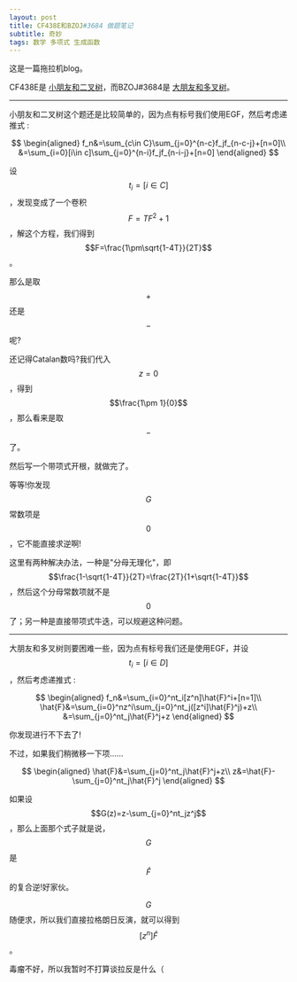 ```yaml
---
layout: post
title: CF438E和BZOJ#3684 做题笔记
subtitle: 奇妙
tags: 数学 多项式 生成函数
---
```


这是一篇拖拉机blog。

CF438E是 [小朋友和二叉树](https://www.luogu.com.cn/problem/CF438E)，而BZOJ#3684是 [大朋友和多叉树](https://darkbzoj.tk/problem/3684)。

-----

小朋友和二叉树这个题还是比较简单的，因为点有标号我们使用EGF，然后考虑递推式 : 

$$
\begin{aligned}
f_n&=\sum_{c\in C}\sum_{j=0}^{n-c}f_jf_{n-c-j}+[n=0]\\
&=\sum_{i=0}[i\in c]\sum_{j=0}^{n-i}f_jf_{n-i-j}+[n=0]
\end{aligned}
$$

设$$t_i=[i\in C]$$，发现变成了一个卷积$$F=TF^2+1$$，解这个方程，我们得到$$F=\frac{1\pm\sqrt{1-4T}}{2T}$$。

那么是取$$+$$还是$$-$$呢?

还记得Catalan数吗?我们代入$$z=0$$，得到$$\frac{1\pm 1}{0}$$，那么看来是取$$-$$了。

然后写一个带项式开根，就做完了。

等等!你发现$$G$$常数项是$$0$$，它不能直接求逆啊!

这里有两种解决办法，一种是"分母无理化"，即$$\frac{1-\sqrt{1-4T}}{2T}=\frac{2T}{1+\sqrt{1-4T}}$$，然后这个分母常数项就不是$$0$$了；另一种是直接带项式牛迭，可以规避这种问题。

-----

大朋友和多叉树则要困难一些，因为点有标号我们还是使用EGF，并设$$t_i=[i\in D]$$，然后考虑递推式 : 

$$
\begin{aligned}
f_n&=\sum_{i=0}^nt_i[z^n]\hat{F}^i+[n=1]\\
\hat{F}&=\sum_{i=0}^nz^i\sum_{j=0}^nt_j([z^i]\hat{F}^j)+z\\
&=\sum_{j=0}^nt_j\hat{F}^j+z
\end{aligned}
$$

你发现进行不下去了!

不过，如果我们稍微移一下项......

$$
\begin{aligned}
\hat{F}&=\sum_{j=0}^nt_j\hat{F}^j+z\\
z&=\hat{F}-\sum_{j=0}^nt_j\hat{F}^j
\end{aligned}
$$

如果设$$G(z)=z-\sum_{j=0}^nt_jz^j$$，那么上面那个式子就是说，$$G$$是$$\hat{F}$$的复合逆!好家伙。

$$G$$随便求，所以我们直接拉格朗日反演，就可以得到$$[z^n]\hat{F}$$。

毒瘤不好，所以我暂时不打算谈拉反是什么（

